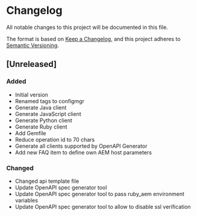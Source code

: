 # Changelog
All notable changes to this project will be documented in this file.

The format is based on [Keep a Changelog](https://keepachangelog.com/en/1.0.0/),
and this project adheres to [Semantic Versioning](https://semver.org/spec/v2.0.0.html).

## [Unreleased]

### Added
- Initial version
- Renamed tags to configmgr
- Generate Java client
- Generate JavaScript client
- Generate Python client
- Generate Ruby client
- Add Gemfile
- Reduce operation id to 70 chars
- Generate all clients supported by OpenAPI Generator
- Add new FAQ item to define own AEM host parameters

### Changed
- Changed api template file
- Update OpenAPI spec generator tool
- Update OpenAPI spec generator tool to pass ruby_aem environment variables
- Update OpenAPI spec generator tool to allow to disable ssl verification
